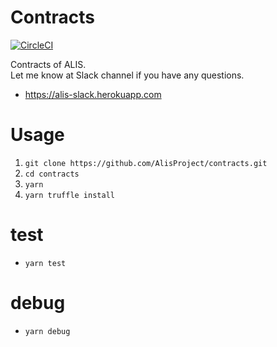 # Contracts
[![CircleCI](https://circleci.com/gh/AlisProject/contracts/tree/master.svg?style=svg)](https://circleci.com/gh/AlisProject/contracts/tree/master)

Contracts of ALIS.  
Let me know at Slack channel if you have any questions.  
- https://alis-slack.herokuapp.com

# Usage

1. `git clone https://github.com/AlisProject/contracts.git`
1. `cd contracts`
1. `yarn`
1. `yarn truffle install`

# test
- `yarn test`

# debug
- `yarn debug`
